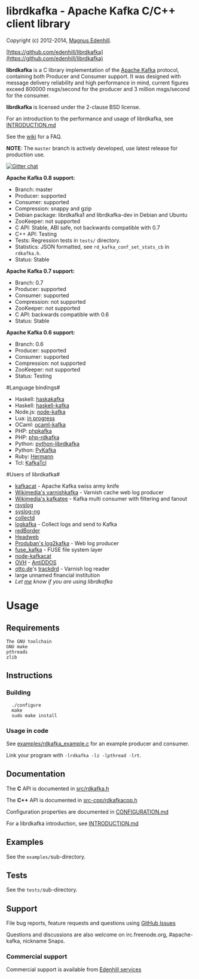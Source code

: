 librdkafka - Apache Kafka C/C++ client library
==============================================

Copyright (c) 2012-2014, [Magnus Edenhill](http://www.edenhill.se/).

[https://github.com/edenhill/librdkafka](https://github.com/edenhill/librdkafka)

**librdkafka** is a C library implementation of the
[Apache Kafka](http://kafka.apache.org/) protocol, containing both
Producer and Consumer support. It was designed with message delivery reliability
and high performance in mind, current figures exceed 800000 msgs/second for
the producer and 3 million msgs/second for the consumer.

**librdkafka** is licensed under the 2-clause BSD license.

For an introduction to the performance and usage of librdkafka, see
[INTRODUCTION.md](https://github.com/edenhill/librdkafka/blob/master/INTRODUCTION.md)

See the [wiki](https://github.com/edenhill/librdkafka/wiki) for a FAQ.

**NOTE**: The `master` branch is actively developed, use latest release for production use.

[![Gitter chat](https://badges.gitter.im/edenhill/librdkafka.png)](https://gitter.im/edenhill/librdkafka)

**Apache Kafka 0.8 support:**

  * Branch: master
  * Producer: supported
  * Consumer: supported
  * Compression: snappy and gzip
  * Debian package: librdkafka1 and librdkafka-dev in Debian and Ubuntu
  * ZooKeeper: not supported
  * C API: Stable, ABI safe, not backwards compatible with 0.7
  * C++ API: Testing
  * Tests: Regression tests in `tests/` directory.
  * Statistics: JSON formatted, see `rd_kafka_conf_set_stats_cb` in `rdkafka.h`.
  * Status: Stable


**Apache Kafka 0.7 support:**

  * Branch: 0.7
  * Producer: supported
  * Consumer: supported
  * Compression: not supported
  * ZooKeeper: not supported
  * C API: backwards compatible with 0.6
  * Status: Stable


**Apache Kafka 0.6 support:**

  * Branch: 0.6
  * Producer: supported
  * Consumer: supported
  * Compression: not supported
  * ZooKeeper: not supported
  * Status: Testing




#Language bindings#

  * Haskell: [haskakafka](https://github.com/cosbynator/haskakafka)
  * Haskell: [haskell-kafka](https://github.com/yanatan16/haskell-kafka)
  * Node.js: [node-kafka](https://github.com/sutoiku/node-kafka)
  * Lua: [in progress](https://github.com/edenhill/librdkafka/issues/196)
  * OCaml: [ocaml-kafka](https://github.com/didier-wenzek/ocaml-kafka)
  * PHP: [phpkafka](https://github.com/EVODelavega/phpkafka)
  * PHP: [php-rdkafka](https://github.com/arnaud-lb/php-rdkafka)
  * Python: [python-librdkafka](https://bitbucket.org/yungchin/python-librdkafka)
  * Python: [PyKafka](https://github.com/Parsely/pykafka)
  * Ruby: [Hermann](https://github.com/stancampbell3/Hermann)
  * Tcl: [KafkaTcl](https://github.com/flightaware/kafkatcl)

#Users of librdkafka#

  * [kafkacat](https://github.com/edenhill/kafkacat) - Apache Kafka swiss army knife
  * [Wikimedia's varnishkafka](https://github.com/wikimedia/varnishkafka) - Varnish cache web log producer
  * [Wikimedia's kafkatee](https://github.com/wikimedia/analytics-kafkatee) - Kafka multi consumer with filtering and fanout
  * [rsyslog](http://www.rsyslog.com)
  * [syslog-ng](http://syslog-ng.org)
  * [collectd](http://collectd.org)
  * [logkafka](https://github.com/Qihoo360/logkafka) - Collect logs and send to Kafka
  * [redBorder](http://www.redborder.net)
  * [Headweb](http://www.headweb.com/)
  * [Produban's log2kafka](https://github.com/Produban/log2kafka) - Web log producer
  * [fuse_kafka](https://github.com/yazgoo/fuse_kafka) - FUSE file system layer
  * [node-kafkacat](https://github.com/Rafflecopter/node-kafkacat)
  * [OVH](http://ovh.com) - [AntiDDOS](http://www.slideshare.net/hugfrance/hugfr-6-oct2014ovhantiddos)
  * [otto.de](http://otto.de)'s [trackdrd](https://github.com/otto-de/trackrdrd) - Varnish log reader
  * large unnamed financial institution
  * *Let [me](mailto:rdkafka@edenhill.se) know if you are using librdkafka*



# Usage

## Requirements
	The GNU toolchain
	GNU make
   	pthreads
	zlib

## Instructions

### Building

      ./configure
      make
      sudo make install


### Usage in code

See [examples/rdkafka_example.c](https://github.com/edenhill/librdkafka/blob/master/examples/rdkafka_example.c) for an example producer and consumer.

Link your program with `-lrdkafka -lz -lpthread -lrt`.


## Documentation

The **C** API is documented in [src/rdkafka.h](src/rdkafka.h)

The **C++** API is documented in [src-cpp/rdkafkacpp.h](src-cpp/rdkafkacpp.h)

Configuration properties are documented in
[CONFIGURATION.md](https://github.com/edenhill/librdkafka/blob/master/CONFIGURATION.md)

For a librdkafka introduction, see
[INTRODUCTION.md](https://github.com/edenhill/librdkafka/blob/master/INTRODUCTION.md)


## Examples

See the `examples/`sub-directory.


## Tests

See the `tests/`sub-directory.


## Support

File bug reports, feature requests and questions using
[GitHub Issues](https://github.com/edenhill/librdkafka/issues)


Questions and discussions are also welcome on irc.freenode.org, #apache-kafka,
nickname Snaps.


### Commercial support

Commercial support is available from [Edenhill services](http://www.edenhill.se)
